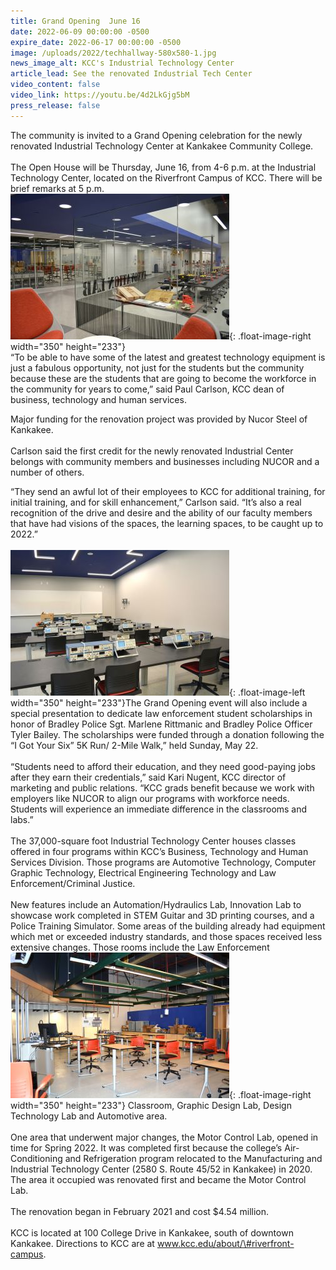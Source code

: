 ```yaml
---
title: Grand Opening  June 16
date: 2022-06-09 00:00:00 -0500
expire_date: 2022-06-17 00:00:00 -0500
image: /uploads/2022/techhallway-580x580-1.jpg
news_image_alt: KCC's Industrial Technology Center
article_lead: See the renovated Industrial Tech Center
video_content: false
video_link: https://youtu.be/4d2LkGjg5bM
press_release: false
---
```

The community is invited to a Grand Opening celebration for the newly renovated Industrial Technology Center at Kankakee Community College.<br><br>The Open House will be Thursday, June 16, from 4-6 p.m. at the Industrial Technology Center, located on the Riverfront Campus of KCC. There will be brief remarks at 5 p.m.&nbsp;<br>![](/uploads/2022/techhallway1-350x233.JPG){: .float-image-right width="350" height="233"}<br>“To be able to have some of the latest and greatest technology equipment is just a fabulous opportunity, not just for the students but the community because these are the students that are going to become the workforce in the community for years to come,” said Paul Carlson, KCC dean of business, technology and human services.

Major funding for the renovation project was provided by Nucor Steel of Kankakee.<br><br>Carlson said the first credit for the newly renovated Industrial Center belongs with community members and businesses including NUCOR and a number of others.

“They send an awful lot of their employees to KCC for additional training, for initial training, and for skill enhancement,” Carlson said. “It’s also a real recognition of the drive and desire and the ability of our faculty members that have had visions of the spaces, the learning spaces, to be caught up to 2022.”<br><br>![](/uploads/2022/techhallway3-350x233.JPG){: .float-image-left width="350" height="233"}The Grand Opening event will also include a special presentation to dedicate law enforcement student scholarships in honor of Bradley Police Sgt. Marlene Rittmanic and Bradley Police Officer Tyler Bailey. The scholarships were funded through a donation following the “I Got Your Six” 5K Run/ 2-Mile Walk,” held Sunday, May 22.&nbsp;<br><br>“Students need to afford their education, and they need good-paying jobs after they earn their credentials,” said Kari Nugent, KCC director of marketing and public relations. “KCC grads benefit because we work with employers like NUCOR to align our programs with workforce needs. Students will experience an immediate difference in the classrooms and labs.”<br><br>The 37,000-square foot Industrial Technology Center houses classes offered in four programs within KCC’s Business, Technology and Human Services Division. Those programs are Automotive Technology, Computer Graphic Technology, Electrical Engineering Technology and Law Enforcement/Criminal Justice.<br><br>New features include an Automation/Hydraulics Lab, Innovation Lab to showcase work completed in STEM Guitar and 3D printing courses, and a Police Training Simulator. Some areas of the building already had equipment which met or exceeded industry standards, and those spaces received less extensive changes. Those rooms include the Law Enforcement![](/uploads/2022/techhallway2-350x233.JPG){: .float-image-right width="350" height="233"} Classroom, Graphic Design Lab, Design Technology Lab and Automotive area.&nbsp;<br><br>One area that underwent major changes, the Motor Control Lab, opened in time for Spring 2022. It was completed first because the college’s Air-Conditioning and Refrigeration program relocated to the Manufacturing and Industrial Technology Center (2580 S. Route 45/52 in Kankakee) in 2020. The area it occupied was renovated first and became the Motor Control Lab.<br><br>The renovation began in February 2021 and cost $4.54 million.&nbsp;<br><br>KCC is located at 100 College Drive in Kankakee, south of downtown Kankakee. Directions to KCC are at www.kcc.edu/about/\#riverfront-campus.
